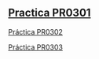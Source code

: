[Practica PR0301](./PR0301_Facturas_con_Odoo/documentacion_pr0301.md)
---
[Práctica PR0302](./PR0302_Inventario/pr0302.md)

[Práctica PR0303](./PR0303_Copias_De_Seguridad/documentacion_pr0303.md)